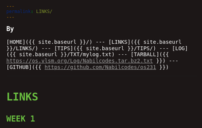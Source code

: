 ```yaml
---
permalink: LINKS/
---
```

<style>
html, *, body {
  background-color: hsl(0, 10%, 10%);
  line-height: 120%;
  color: white;
  font-family: monospace, courier;
}
h1, h2 {
  color: hsl(100, 50%, 50%);
}
a {
  color: #a0a0a0;
  text-decoration: underline;
}
a:hover {
  color: white;
}
</style>
<span style="color:white; font-weight:bold; font-size:larger;">By </span>
<br><br>
[HOME]({{ site.baseurl }}/) ---
[LINKS]({{ site.baseurl }}/LINKS/) ---
[TIPS]({{ site.baseurl }}/TIPS/) ---
[LOG]({{ site.baseurl }}/TXT/mylog.txt) ---
[TARBALL]({{ https://os.vlsm.org/Log/Nabilcodes.tar.bz2.txt }}) ---
[GITHUB]({{ https://github.com/Nabilcodes/os231 }})
<br>
<hr>

# LINKS

## WEEK 1
